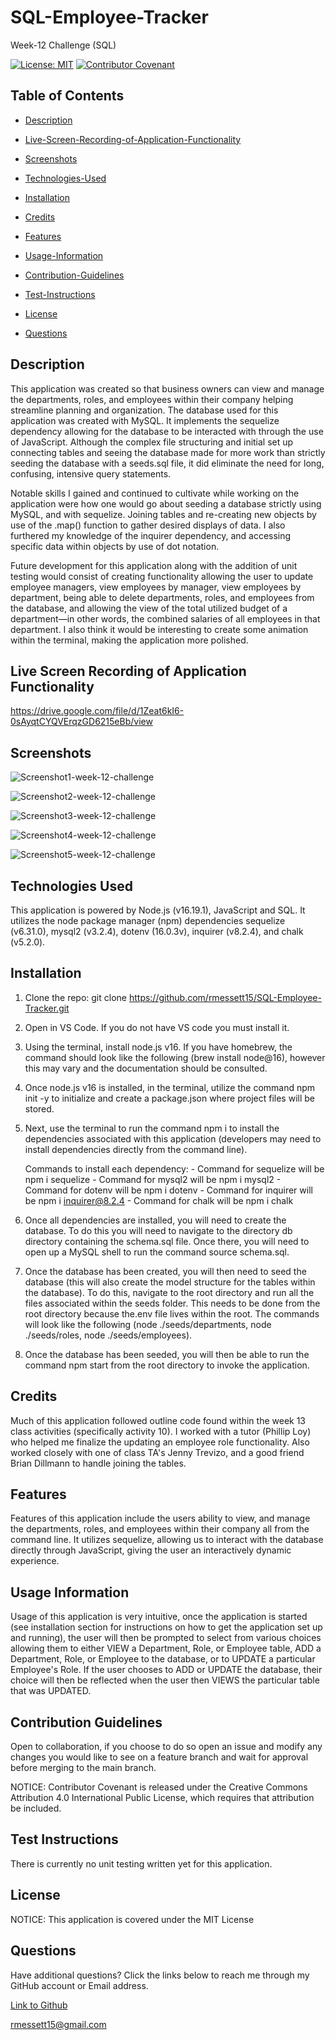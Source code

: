 # SQL-Employee-Tracker
Week-12 Challenge (SQL)

[![License: MIT](https://img.shields.io/badge/License-MIT-yellow.svg)](https://opensource.org/licenses/MIT) [![Contributor Covenant](https://img.shields.io/badge/Contributor%20Covenant-2.1-4baaaa.svg)](code_of_conduct.md)

## Table of Contents

 * [Description](#description)

 * [Live-Screen-Recording-of-Application-Functionality](#live-screen-recording-of-application-functionality)

 * [Screenshots](#screenshots)

 * [Technologies-Used](#technologies-used)

 * [Installation](#installation)

 * [Credits](#credits)

 * [Features](#features)

 * [Usage-Information](#usage-information)

 * [Contribution-Guidelines](#contribution-guidelines)

 * [Test-Instructions](#test-instructions)

 * [License](#license)

 * [Questions](#questions)

## Description

This application was created so that business owners can view and manage the departments, roles, and employees within their company helping streamline planning and organization. The database used for this application was created with MySQL. It implements the sequelize dependency allowing for the database to be interacted with through the use of JavaScript. Although the complex file structuring and initial set up connecting tables and seeing the database made for more work than strictly seeding the database with a seeds.sql file, it did eliminate the need for long, confusing, intensive query statements.

Notable skills I gained and continued to cultivate while working on the application were how one would go about seeding a database strictly using MySQL, and with sequelize. Joining tables and re-creating new objects by use of the .map() function to gather desired displays of data. I also furthered my knowledge of the inquirer dependency, and accessing specific data within objects by use of dot notation.

Future development for this application along with the addition of unit testing would consist of creating functionality allowing the user to update employee managers, view employees by manager, view employees by department, being able to delete departments, roles, and employees from the database, and allowing the view of the total utilized budget of a department—in other words, the combined salaries of all employees in that department. I also think it would be interesting to create some animation within the terminal, making the application more polished.

## Live Screen Recording of Application Functionality

https://drive.google.com/file/d/1Zeat6kI6-0sAyqtCYQVErqzGD6215eBb/view

## Screenshots

![Screenshot1-week-12-challenge](https://user-images.githubusercontent.com/120127903/235738338-75c97105-7ef1-40f5-b00e-b0951f1d504d.png)

![Screenshot2-week-12-challenge](https://user-images.githubusercontent.com/120127903/235738357-ab29cfa1-9ce1-4687-952e-3724657a3787.png)

![Screenshot3-week-12-challenge](https://user-images.githubusercontent.com/120127903/235738376-e099a758-b20e-4a72-b56c-9bc58472d10f.png)

![Screenshot4-week-12-challenge](https://user-images.githubusercontent.com/120127903/235738400-31819eff-205e-4154-81df-61d214a3af13.png)

![Screenshot5-week-12-challenge](https://user-images.githubusercontent.com/120127903/235738416-1289849b-4e79-4b97-864d-85c88a980095.png)

## Technologies Used

This application is powered by Node.js (v16.19.1), JavaScript and SQL. It utilizes the node package manager (npm) dependencies sequelize (v6.31.0), mysql2 (v3.2.4), dotenv (16.0.3v), inquirer (v8.2.4), and chalk (v5.2.0).

## Installation

1. Clone the repo:
   git clone https://github.com/rmessett15/SQL-Employee-Tracker.git

2. Open in VS Code. If you do not have VS code you must install it.

3. Using the terminal, install node.js v16. If you have homebrew, the command should look like the following (brew install node@16), however this may vary and the documentation should be consulted.

4. Once node.js v16 is installed, in the terminal, utilize the command npm init -y to initialize and create a package.json where project files will be stored.

5. Next, use the terminal to run the command npm i to install the dependencies associated with this application (developers may need to install dependencies directly from the command line).
   
      Commands to install each dependency:
         - Command for sequelize will be npm i sequelize
         - Command for mysql2 will be npm i mysql2
         - Command for dotenv will be npm i dotenv
         - Command for inquirer will be npm i inquirer@8.2.4
         - Command for chalk will be npm i chalk

6. Once all dependencies are installed, you will need to create the database. To do this you will need to navigate to the directory db directory containing the schema.sql file. Once there, you will need to open up a MySQL shell to run the command source schema.sql.

7. Once the database has been created, you will then need to seed the database (this will also create the model structure for the tables within the database). To do this, navigate to the root directory and run all the files associated within the seeds folder. This needs to be done from the root directory because the.env file lives within the root. The commands will look like the following (node ./seeds/departments, node ./seeds/roles, node ./seeds/employees).

8. Once the database has been seeded, you will then be able to run the command npm start from the root directory to invoke the application.

## Credits

Much of this application followed outline code found within the week 13 class activities (specifically activity 10). I worked with a tutor (Phillip Loy) who helped me finalize the updating an employee role functionality. Also worked closely with one of class TA's Jenny Trevizo, and a good friend Brian Dillmann to handle joining the tables. 

## Features

Features of this application include the users ability to view, and manage the departments, roles, and employees within their company all from the command line. It utilizes sequelize, allowing us to interact with the database directly through JavaScript, giving the user an interactively dynamic experience.

## Usage Information

Usage of this application is very intuitive, once the application is started (see installation section for instructions on how to get the application set up and running), the user will then be prompted to select from various choices allowing them to either VIEW a Department, Role, or Employee table, ADD a Department, Role, or Employee to the database, or to UPDATE a particular Employee's Role. If the user chooses to ADD or UPDATE the database, their choice will then be reflected when the user then VIEWS the particular table that was UPDATED.

## Contribution Guidelines

Open to collaboration, if you choose to do so open an issue and modify any changes you would like to see on a feature branch and wait for approval before merging to the main branch.

NOTICE: Contributor Covenant is released under the Creative Commons Attribution 4.0 International Public License, which requires that attribution be included.

## Test Instructions

There is currently no unit testing written yet for this application.

## License

NOTICE: This application is covered under the MIT License

## Questions

Have additional questions? Click the links below to reach me through my GitHub account or Email address.

[Link to Github](https://github.com/rmessett15)

<a href="mailto:rmessett15@gmail.com">rmessett15@gmail.com</a>
